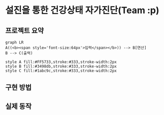 # 설진을 통한 건강상태 자가진단(Team :p)  
## 프로젝트 요약
```mermaid
graph LR
A((<b><span style='font-size:64px'>입력</span></b>)) --> B[연산]
B --> C(출력)

style A fill:#FF5733,stroke:#333,stroke-width:2px
style B fill:#3498db,stroke:#333,stroke-width:2px
style C fill:#1abc9c,stroke:#333,stroke-width:2px

```
## 구현 방법
## 실제 동작

